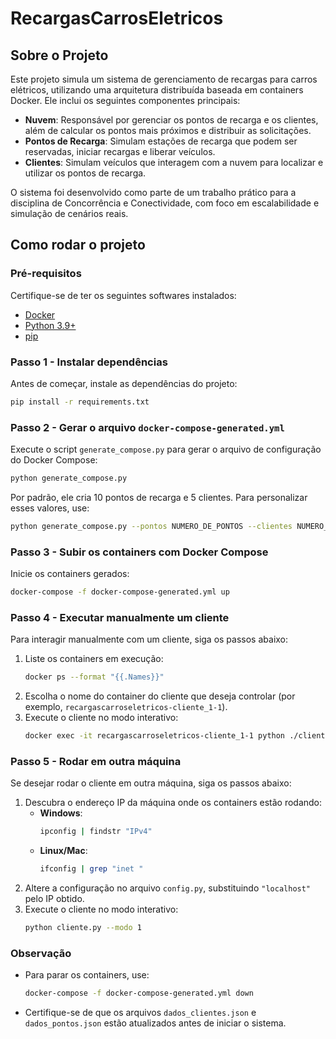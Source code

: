 # RecargasCarrosEletricos

## Sobre o Projeto
Este projeto simula um sistema de gerenciamento de recargas para carros elétricos, utilizando uma arquitetura distribuída baseada em containers Docker. Ele inclui os seguintes componentes principais:

- **Nuvem**: Responsável por gerenciar os pontos de recarga e os clientes, além de calcular os pontos mais próximos e distribuir as solicitações.
- **Pontos de Recarga**: Simulam estações de recarga que podem ser reservadas, iniciar recargas e liberar veículos.
- **Clientes**: Simulam veículos que interagem com a nuvem para localizar e utilizar os pontos de recarga.

O sistema foi desenvolvido como parte de um trabalho prático para a disciplina de Concorrência e Conectividade, com foco em escalabilidade e simulação de cenários reais.

## Como rodar o projeto

### Pré-requisitos
Certifique-se de ter os seguintes softwares instalados:
- [Docker](https://www.docker.com/)
- [Python 3.9+](https://www.python.org/)
- [pip](https://pip.pypa.io/en/stable/)

### Passo 1 - Instalar dependências
Antes de começar, instale as dependências do projeto:
```bash
pip install -r requirements.txt
```

### Passo 2 - Gerar o arquivo `docker-compose-generated.yml`
Execute o script `generate_compose.py` para gerar o arquivo de configuração do Docker Compose:
```bash
python generate_compose.py
```
Por padrão, ele cria 10 pontos de recarga e 5 clientes. Para personalizar esses valores, use:
```bash
python generate_compose.py --pontos NUMERO_DE_PONTOS --clientes NUMERO_DE_CLIENTES
```

### Passo 3 - Subir os containers com Docker Compose
Inicie os containers gerados:
```bash
docker-compose -f docker-compose-generated.yml up
```

### Passo 4 - Executar manualmente um cliente
Para interagir manualmente com um cliente, siga os passos abaixo:
1. Liste os containers em execução:
   ```bash
   docker ps --format "{{.Names}}"
   ```
2. Escolha o nome do container do cliente que deseja controlar (por exemplo, `recargascarroseletricos-cliente_1-1`).
3. Execute o cliente no modo interativo:
   ```bash
   docker exec -it recargascarroseletricos-cliente_1-1 python ./cliente.py --modo 1
   ```

### Passo 5 - Rodar em outra máquina
Se desejar rodar o cliente em outra máquina, siga os passos abaixo:
1. Descubra o endereço IP da máquina onde os containers estão rodando:
   - **Windows**:
     ```bash
     ipconfig | findstr "IPv4"
     ```
   - **Linux/Mac**:
     ```bash
     ifconfig | grep "inet "
     ```
2. Altere a configuração no arquivo `config.py`, substituindo `"localhost"` pelo IP obtido.
3. Execute o cliente no modo interativo:
   ```bash
   python cliente.py --modo 1
   ```

### Observação
- Para parar os containers, use:
  ```bash
  docker-compose -f docker-compose-generated.yml down
  ```
- Certifique-se de que os arquivos `dados_clientes.json` e `dados_pontos.json` estão atualizados antes de iniciar o sistema.